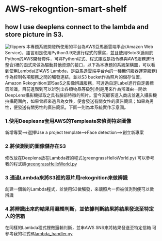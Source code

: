 # AWS-rekogntion-smart-shelf
## how I use deeplens connect to the lambda and store picture in S3.
![flippers](https://yhc-website.s3.ap-northeast-1.amazonaws.com/images/image+1.png) 
  本專題系統開發所使用的平台為AWS亞馬遜雲端平台(Amazon Web Service)，語言則是使用Python3.9來進行程式的撰寫，並且使用Boto3(適用於Python的AWS開發套件，可將Python程式、程式庫或是指令碼與AWS服務進行整合)裡的函式來做為驅動其他資源的接口，以下為本專題的系統架構圖，可以看到使用Lambda(即AWS Lambda，是亞馬遜雲端平台內的一種無伺服器運算服務)作為控制各項服務之間的觸發連結，並以S3 bucket作為照片的儲存位置，Amazon Rekognition(即SaaS之影像辨識服務，可透過自定Label進行自定義標籤辨識，目前進階到可以辨別出各類物品等級別)則是用來作為辨識由一開始DeepLens攝影機擷取之具有臉部特徵的照片。當今天顧客進入商店並進入攝影機拍攝範圍內，如果曾經來過且為女性，便會發送有關女性的廣告簡訊；如果為男性，便發送有關男性的廣告簡訊。下圖一則為本系統實作示意圖。
### 1.使用Deeplesns套用AWS的Templeate來偵測特定圖像
新增專案==>選擇Use a project template==>Face detection==>創立新專案

### 2.將偵測到的圖像儲存在S3
修改放在Deeplens放在Lambda裡的程式(greengrassHelloWorld.py)
可以參考我的程式碼[greengrassHelloWorld.py](https://github.com/echo04100/aws-rekognition-smart-shelf/blob/7496e1a095815b2977fc1eefc124d4ffac3ee549/deeplens-face-detection/greengrassHelloWorld.py)

### 3.透過Lambda來將S3裡的照片用rekognition來做辨識
創建一個新的Lambda程式，並使用S3做觸發，來讓照片一但被偵測到便可以做辨識

### 4.將辨識出來的結果用邏輯判斷，並依據判斷結果將結果發送至特定人的信箱
在同樣的Lambda程式裡做邏輯判斷，並串AWS SNS來將結果發送至特定信箱
可參考我的程式碼[lambda_handler.py](https://github.com/echo04100/aws-rekognition-smart-shelf/blob/087d61feb79b00b831a3b671c45ba4078046a401/lambda_handler.py)
